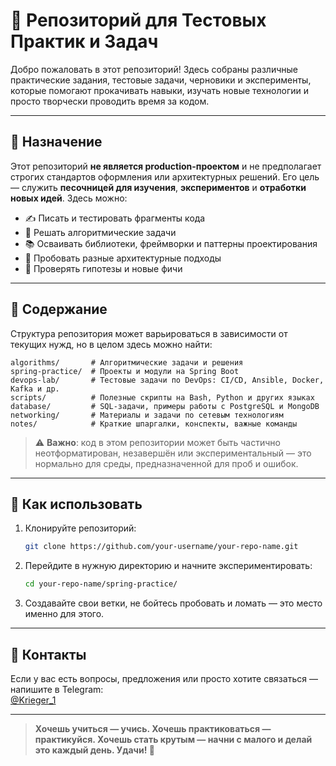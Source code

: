 # 🧪 Репозиторий для Тестовых Практик и Задач

Добро пожаловать в этот репозиторий! Здесь собраны различные практические задания, тестовые задачи, черновики и эксперименты, которые помогают прокачивать навыки, изучать новые технологии и просто творчески проводить время за кодом.

---

## 🎯 Назначение

Этот репозиторий **не является production-проектом** и не предполагает строгих стандартов оформления или архитектурных решений. Его цель — служить **песочницей для изучения**, **экспериментов** и **отработки новых идей**. Здесь можно:

- ✍️ Писать и тестировать фрагменты кода  
- 🧠 Решать алгоритмические задачи  
- 📚 Осваивать библиотеки, фреймворки и паттерны проектирования  
- 🔧 Пробовать разные архитектурные подходы  
- 🧪 Проверять гипотезы и новые фичи  

---

## 📂 Содержание

Структура репозитория может варьироваться в зависимости от текущих нужд, но в целом здесь можно найти:

```
algorithms/       # Алгоритмические задачи и решения
spring-practice/  # Проекты и модули на Spring Boot
devops-lab/       # Тестовые задачи по DevOps: CI/CD, Ansible, Docker, Kafka и др.
scripts/          # Полезные скрипты на Bash, Python и других языках
database/         # SQL-задачи, примеры работы с PostgreSQL и MongoDB
networking/       # Материалы и задачи по сетевым технологиям
notes/            # Краткие шпаргалки, конспекты, важные команды
```

> ⚠️ **Важно**: код в этом репозитории может быть частично неотформатирован, незавершён или экспериментальный — это нормально для среды, предназначенной для проб и ошибок.

---

## 🚀 Как использовать

1. Клонируйте репозиторий:
   ```bash
   git clone https://github.com/your-username/your-repo-name.git
   ```

2. Перейдите в нужную директорию и начните экспериментировать:
   ```bash
   cd your-repo-name/spring-practice/
   ```

3. Создавайте свои ветки, не бойтесь пробовать и ломать — это место именно для этого.

---

## 🤝 Контакты

Если у вас есть вопросы, предложения или просто хотите связаться — напишите в Telegram:  
[@Krieger_1](https://t.me/Krieger_1)

---

> **Хочешь учиться — учись. Хочешь практиковаться — практикуйся. Хочешь стать крутым — начни с малого и делай это каждый день. Удачи! 🚀**
